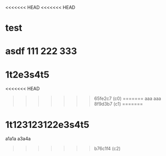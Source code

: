 <<<<<<< HEAD
<<<<<<< HEAD
# test
asdf
111
222
333
=======
# 1t2e3s4t5
<<<<<<< HEAD
>>>>>>> 65fe2c7 (c0)
=======
aaa
aaa
>>>>>>> 8f9d3b7 (c1)
=======
# 1t123123122e3s4t5
a1a1a
a3a4a
>>>>>>> b76c1f4 (c2)
